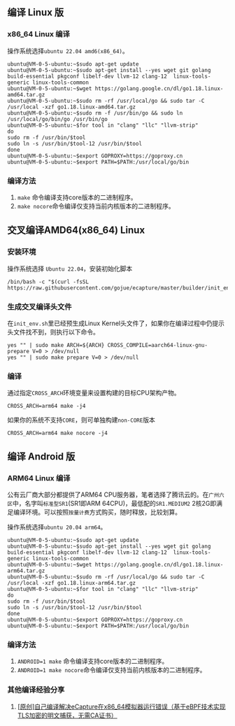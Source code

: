 ## 编译 Linux 版
### x86_64 Linux 编译
操作系统选择`ubuntu 22.04 amd6(x86_64)`。

```shell
ubuntu@VM-0-5-ubuntu:~$sudo apt-get update
ubuntu@VM-0-5-ubuntu:~$sudo apt-get install --yes wget git golang build-essential pkgconf libelf-dev llvm-12 clang-12  linux-tools-generic linux-tools-common
ubuntu@VM-0-5-ubuntu:~$wget https://golang.google.cn/dl/go1.18.linux-amd64.tar.gz
ubuntu@VM-0-5-ubuntu:~$sudo rm -rf /usr/local/go && sudo tar -C /usr/local -xzf go1.18.linux-amd64.tar.gz
ubuntu@VM-0-5-ubuntu:~$sudo rm -f /usr/bin/go && sudo ln /usr/local/go/bin/go /usr/bin/go
ubuntu@VM-0-5-ubuntu:~$for tool in "clang" "llc" "llvm-strip"
do
sudo rm -f /usr/bin/$tool
sudo ln -s /usr/bin/$tool-12 /usr/bin/$tool
done
ubuntu@VM-0-5-ubuntu:~$export GOPROXY=https://goproxy.cn
ubuntu@VM-0-5-ubuntu:~$export PATH=$PATH:/usr/local/go/bin
```

### 编译方法

1. `make` 命令编译支持core版本的二进制程序。
2. `make nocore`命令编译仅支持当前内核版本的二进制程序。

## 交叉编译AMD64(x86_64) Linux 
### 安装环境
操作系统选择 `Ubuntu 22.04`，安装初始化脚本
```shell
/bin/bash -c "$(curl -fsSL https://raw.githubusercontent.com/gojue/ecapture/master/builder/init_env.sh)"
```
### 生成交叉编译头文件
在`init_env.sh`里已经预生成Linux Kernel头文件了，如果你在编译过程中仍提示头文件找不到，则执行以下命令。
```shell
yes "" | sudo make ARCH=${ARCH} CROSS_COMPILE=aarch64-linux-gnu- prepare V=0 > /dev/null
yes "" | sudo make prepare V=0 > /dev/null
```

### 编译
通过指定`CROSS_ARCH`环境变量来设置构建的目标CPU架构产物。
```shell
CROSS_ARCH=arm64 make -j4
```
如果你的系统不支持`CORE`，则可单独构建`non-CORE`版本
```shell
CROSS_ARCH=arm64 make nocore -j4
```

## 编译 Android 版
### ARM64 Linux 编译
公有云厂商大部分都提供了ARM64 CPU服务器，笔者选择了腾讯云的。在`广州六区`中，名字叫`标准型SR1`(SR1即ARM 64CPU)，最低配的`SR1.MEDIUM2` 2核2G即满足编译环境。可以按照`按量计费`方式购买，随时释放，比较划算。

操作系统选择`ubuntu 20.04 arm64`。

```shell
ubuntu@VM-0-5-ubuntu:~$sudo apt-get update
ubuntu@VM-0-5-ubuntu:~$sudo apt-get install --yes wget git golang build-essential pkgconf libelf-dev llvm-12 clang-12  linux-tools-generic linux-tools-common
ubuntu@VM-0-5-ubuntu:~$wget https://golang.google.cn/dl/go1.18.linux-arm64.tar.gz
ubuntu@VM-0-5-ubuntu:~$sudo rm -rf /usr/local/go && sudo tar -C /usr/local -xzf go1.18.linux-arm64.tar.gz
ubuntu@VM-0-5-ubuntu:~$for tool in "clang" "llc" "llvm-strip"
do
sudo rm -f /usr/bin/$tool
sudo ln -s /usr/bin/$tool-12 /usr/bin/$tool
done
ubuntu@VM-0-5-ubuntu:~$export GOPROXY=https://goproxy.cn
ubuntu@VM-0-5-ubuntu:~$export PATH=$PATH:/usr/local/go/bin
```

### 编译方法

1. `ANDROID=1 make` 命令编译支持core版本的二进制程序。
2. `ANDROID=1 make nocore`命令编译仅支持当前内核版本的二进制程序。

### 其他编译经验分享

1. [[原创]自己编译解决eCapture在x86_64模拟器运行错误（基于eBPF技术实现TLS加密的明文捕获，无需CA证书）](https://bbs.pediy.com/thread-275179.htm)